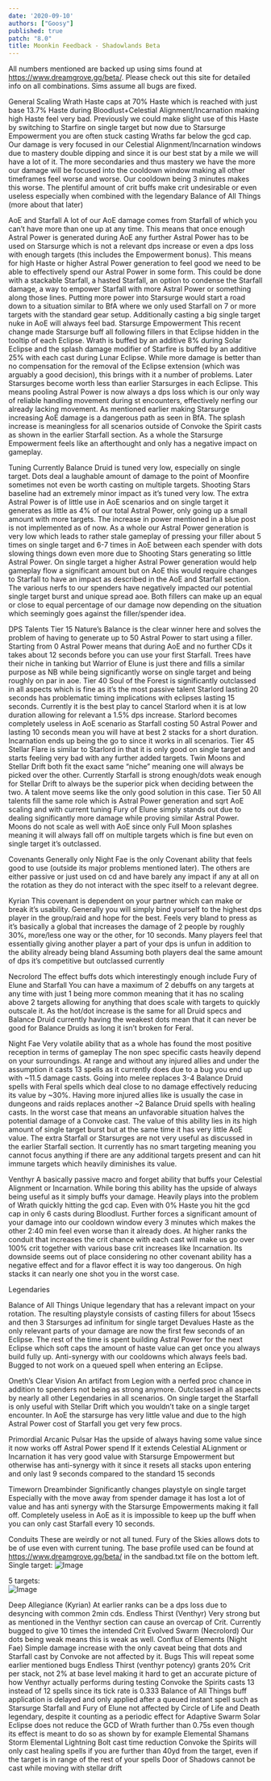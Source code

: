 ```yaml
---
date: '2020-09-10'
authors: ["Goosy"]
published: true
patch: "8.0"
title: Moonkin Feedback - Shadowlands Beta
---
```

All numbers mentioned are backed up using sims found at https://www.dreamgrove.gg/beta/. Please check out this site for detailed info on all combinations. Sims assume all bugs are fixed.

General
Scaling
Wrath Haste caps at 70% Haste which is reached with just base 13.7% Haste during Bloodlust+Celestial Alignment/Incarnation making high Haste feel very bad. Previously we could make slight use of this Haste by switching to Starfire on single target but now due to Starsurge Empowerment you are often stuck casting Wraths far below the gcd cap.
Our damage is very focused in our Celestial Alignment/Incarnation windows due to mastery double dipping and since it is our best stat by a mile we will have a lot of it. The more secondaries and thus mastery we have the more our damage will be focused into the cooldown window making all other timeframes feel worse and worse. Our cooldown being 3 minutes makes this worse.
The plentiful amount of crit buffs make crit undesirable or even useless especially when combined with the legendary Balance of All Things (more about that later)


AoE and Starfall
A lot of our AoE damage comes from Starfall of which you can’t have more than one up at any time. This means that once enough Astral Power is generated during AoE any further Astral Power has to be used on Starsurge which is not a relevant dps increase or even a dps loss with enough targets (this includes the Empowerment bonus).
This means for high Haste or higher Astral Power generation to feel good we need to be able to effectively spend our Astral Power in some form. This could be done with a stackable Starfall, a hasted Starfall, an option to condense the Starfall damage, a way to empower Starfall with more Astral Power or something along those lines.
Putting more power into Starsurge would start a road down to a situation similar to BfA where we only used Starfall on 7 or more targets with the standard gear setup. Additionally casting a big single target nuke in AoE will always feel bad.
Starsurge Empowerment
This recent change made Starsurge buff all following fillers in that Eclipse hidden in the tooltip of each Eclipse. Wrath is buffed by an additive 8% during Solar Eclipse and the splash damage modifier of Starfire is buffed by an additive 25% with each cast during Lunar Eclipse.
While more damage is better than no compensation for the removal of the Eclipse extension (which was arguably a good decision), this brings with it a number of problems.
Later Starsurges become worth less than earlier Starsurges in each Eclipse. This means pooling Astral Power is now always a dps loss which is our only way of reliable handling movement during st encounters, effectively nerfing our already lacking movement.
As mentioned earlier making Starsurge increasing AoE damage is a dangerous path as seen in BfA. The splash increase is meaningless for all scenarios outside of Convoke the Spirit casts as shown in the earlier Starfall section.
As a whole the Starsurge Empowerment feels like an afterthought and only has a negative impact on gameplay.

Tuning
Currently Balance Druid is tuned very low, especially on single target.
Dots deal a laughable amount of damage to the point of Moonfire sometimes not even be worth casting on multiple targets.
Shooting Stars baseline had an extremely minor impact as it’s tuned very low. The extra Astral Power is of little use in AoE scenarios and on single target it generates as little as 4% of our total Astral Power, only going up a small amount with more targets. The increase in power mentioned in a blue post is not implemented as of now.
As a whole our Astral Power generation is very low which leads to rather stale gameplay of pressing your filler about 5 times on single target and 6-7 times in AoE between each spender with dots slowing things down even more due to Shooting Stars generating so little Astral Power. On single target a higher Astral Power generation would help gameplay flow a significant amount but on AoE this would require changes to Starfall to have an impact as described in the AoE and Starfall section.
The various nerfs to our spenders have negatively impacted our potential single target burst and unique spread aoe. Both fillers can make up an equal or close to equal percentage of our damage now depending on the situation which seemingly goes against the filler/spender idea.

DPS Talents
Tier 15
Nature’s Balance is the clear winner here and solves the problem of having to generate up to 50 Astral Power to start using a filler. Starting from 0 Astral Power means that during AoE and no further CDs it takes about 12 seconds before you can use your first Starfall.
Trees have their niche in tanking but Warrior of Elune is just there and fills a similar purpose as NB while being significantly worse on single target and being roughly on par in aoe.
Tier 40
Soul of the Forest is significantly outclassed in all aspects which is fine as it’s the most passive talent
Starlord lasting 20 seconds has problematic timing implications with eclipses lasting 15 seconds. Currently it is the best play to cancel Starlord when it is at low duration allowing for relevant a 1.5% dps increase. Starlord becomes completely useless in AoE scenario as Starfall costing 50 Astral Power and lasting 10 seconds mean you will have at best 2 stacks for a short duration.
Incarnation ends up being the go to since it works in all scenarios.
Tier 45
Stellar Flare is similar to Starlord in that it is only good on single target and starts feeling very bad with any further added targets.
Twin Moons and Stellar Drift both fit the exact same “niche” meaning one will always be picked over the other. Currently Starfall is strong enough/dots weak enough for Stellar Drift to always be the superior pick when deciding between the two. A talent move seems like the only good solution in this case.
Tier 50
All talents fill the same role which is Astral Power generation and sqrt AoE scaling and with current tuning Fury of Elune simply stands out due to dealing significantly more damage while proving similar Astral Power.
Moons do not scale as well with AoE since only Full Moon splashes meaning it will always fall off on multiple targets which is fine but even on single target it’s outclassed.


Covenants
Generally only Night Fae is the only Covenant ability that feels good to use (outside its major problems mentioned later). The others are either passive or just used on cd and have barely any impact if any at all on the rotation as they do not interact with the spec itself to a relevant degree.
 
Kyrian
This covenant is dependent on your partner which can make or break it’s usability. Generally you will simply bind yourself to the highest dps player in the group/raid and hope for the best.
Feels very bland to press as it’s basically a global that increases the damage of 2 people by roughly 30%, more/less one way or the other, for 10 seconds.
Many players feel that essentially giving another player a part of your dps is unfun in addition to the ability already being bland
Assuming both players deal the same amount of dps it’s competitive but outclassed currently

Necrolord
The effect buffs dots which interestingly enough include Fury of Elune and Starfall
You can have a maximum of 2 debuffs on any targets at any time with just 1 being more common meaning that it has no scaling above 2 targets allowing for anything that does scale with targets to quickly outscale it.
As the hot/dot increase is the same for all Druid specs and Balance Druid currently having the weakest dots mean that it can never be good for Balance Druids as long it isn’t broken for Feral.

Night Fae
Very volatile ability that as a whole has found the most positive reception in terms of gameplay
The non spec specific casts heavily depend on your surroundings. At range and without any injured allies and under the assumption it casts 13 spells as it currently does due to a bug you end up with ~11.5 damage casts. Going into melee replaces 3-4 Balance Druid spells with Feral spells which deal close to no damage effectively reducing its value by ~30%. Having more injured allies like is usually the case in dungeons and raids replaces another ~2 Balance Druid spells with healing casts. In the worst case that means an unfavorable situation halves the potential damage of a Convoke cast.
The value of this ability lies in its high amount of single target burst but at the same time it has very little AoE value. The extra Starfall or Starsurges are not very useful as discussed in the earlier Starfall section. 
It currently has no smart targeting meaning you cannot focus anything if there are any additional targets present and can hit immune targets which heavily diminishes its value.

Venthyr
A basically passive macro and forget ability that buffs your Celestial Alignment or Incarnation.
While boring this ability has the upside of always being useful as it simply buffs your damage.
Heavily plays into the problem of Wrath quickly hitting the gcd cap. Even with 0% Haste you hit the gcd cap in only 6 casts during Bloodlust. 
Further forces a significant amount of your damage into our cooldown window every 3 minutes which makes the other 2:40 min feel even worse than it already does.
At higher ranks the conduit that increases the crit chance with each cast will make us go over 100% crit together with various base crit increases like Incarnation.
Its downside seems out of place considering no other covenant ability has a negative effect and for a flavor effect it is way too dangerous. On high stacks it can nearly one shot you in the worst case.

Legendaries
 
Balance of All Things
Unique legendary that has a relevant impact on your rotation.
The resulting playstyle consists of casting fillers for about 15secs and then 3 Starsurges ad infinitum for single target
Devalues Haste as the only relevant parts of your damage are now the first few seconds of an Eclipse. The rest of the time is spent building Astral Power for the next Eclipse which soft caps the amount of haste value can get once you always build fully up.
Anti-synergy with our cooldowns which always feels bad.
Bugged to not work on a queued spell when entering an Eclipse.

Oneth’s Clear Vision
An artifact from Legion with a nerfed proc chance in addition to spenders not being as strong anymore.
Outclassed in all aspects by nearly all other Legendaries in all scenarios. On single target the Starfall is only useful with Stellar Drift which you wouldn’t take on a single target encounter. In AoE the starsurge has very little value and due to the high Astral Power cost of Starfall you get very few procs.

Primordial Arcanic Pulsar
Has the upside of always having some value since it now works off Astral Power spend
If it extends Celestial ALignment or Incarnation it has very good value with Starsurge Empowerment but otherwise has anti-synergy with it since it resets all stacks upon entering and only last 9 seconds compared to the standard 15 seconds

Timeworn Dreambinder
Significantly changes playstyle on single target
Especially with the move away from spender damage it has lost a lot of value and has anti synergy with the Starsurge Empowerments making it fall off.
Completely useless in AoE as it is impossible to keep up the buff when you can only cast Starfall every 10 seconds.



Conduits
These are weirdly or not all tuned. Fury of the Skies allows dots to be of use even with current tuning.
The base profile used can be found at https://www.dreamgrove.gg/beta/ in the sandbad.txt file on the bottom left.
Single target:
![Image](https://i.gyazo.com/a5b0cac071f84a953d22ddf8e2603832.png)  
  
5 targets:  
![Image](https://i.gyazo.com/022b335be22c52f8eee7872a6b1eb06b.png)  
  
Deep Allegiance (Kyrian)
At earlier ranks can be a dps loss due to desyncing with common 2min cds.
Endless Thirst (Venthyr)
Very strong but as mentioned in the Venthyr section can cause an overcap of Crit.
Currently bugged to give 10 times the intended Crit
Evolved Swarm (Necrolord)
Our dots being weak means this is weak as well.
Conflux of Elements (Night Fae)
Simple damage increase with the only caveat being that dots and Starfall cast by Convoke are not affected by it.
Bugs
This will repeat some earlier mentioned bugs
Endless Thirst (venthyr potency) grants 20% Crit per stack, not 2% at base level making it hard to get an accurate picture of how Venthyr actually performs during testing
Convoke the Spirits casts 13 instead of 12 spells since its tick rate is 0.333
Balance of All Things buff application is delayed and only applied after a queued instant spell such as Starsurge
Starfall and Fury of Elune not affected by Circle of Life and Death legendary, despite it counting as a periodic effect for Adaptive Swarm
Solar Eclipse does not reduce the GCD of Wrath further than 0.75s even though its effect is meant to do so as shown by for example Elemental Shamans Storm Elemental Lightning Bolt cast time reduction
Convoke the Spirits will only cast healing spells if you are further than 40yd from the target, even if the target is in range of the rest of your spells
Door of Shadows cannot be cast while moving with stellar drift
